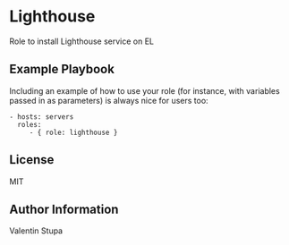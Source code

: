 # Lighthouse

Role to install Lighthouse service on EL

## Example Playbook

Including an example of how to use your role (for instance, with variables passed in as parameters) is always nice for users too:

    - hosts: servers
      roles:
         - { role: lighthouse }

## License

MIT

## Author Information

Valentin Stupa
